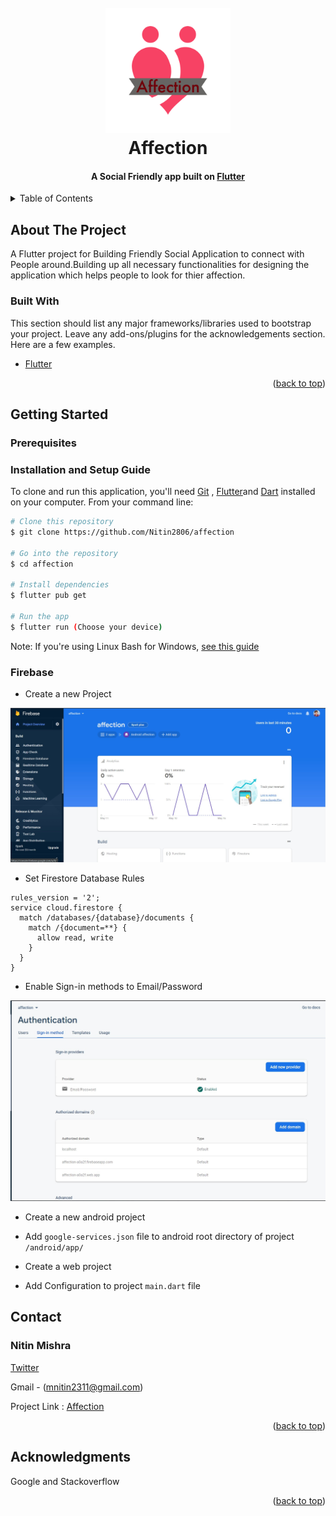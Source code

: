 <div id="top"></div>
<h1 align="center">
  <br>
  <a href="https://github.com/Nitin2806/Affection"><img src="https://github.com/Nitin2806/Affection/blob/main/assets/images/affection.png" alt="Affection" width="200"></a>
  <br>
  Affection
  <br>
</h1>
<h4 align="center">A Social Friendly app built on <a href="https://flutter.dev/" target="_blank">Flutter</a></h4>


<!-- TABLE OF CONTENTS -->
<details>
  <summary>Table of Contents</summary>
  <ol>
    <li>
      <a href="#about-the-project">About The Project</a>
      <!-- <ul>
        <li><a href="#built-with">How to use</a></li>
      </ul> -->
    </li>
    <li>
      <a href="#getting-started">Getting Started</a>
      <ul>
        <li><a href="#prerequisites">Prerequisites</a></li>
        <!-- <li><a href="#installation">Installation</a></li> -->
      </ul>
    </li>
    <!-- <li><a href="#usage">Usage</a></li>
    <li><a href="#roadmap">Roadmap</a></li>
    <li><a href="#contributing">Contributing</a></li>
    <li><a href="#license">License</a></li> -->
    <li><a href="#contact">Contact</a></li>
    <li><a href="#acknowledgments">Acknowledgments</a></li>
  </ol>
</details>

## About The Project

A Flutter project for Building Friendly Social Application to connect with People around.Building up all necessary functionalities for designing the application which helps people to look for thier affection.


### Built With

This section should list any major frameworks/libraries used to bootstrap your project. Leave any add-ons/plugins for the acknowledgements section. Here are a few examples.

* [Flutter](https://flutter.dev/)

<p align="right">(<a href="#top">back to top</a>)</p>

## Getting Started

### Prerequisites


### Installation and Setup Guide

To clone and run this application, you'll need [Git](https://git-scm.com) , [Flutter](https://docs.flutter.dev/get-started/install)and [Dart](https://dart.dev/) installed on your computer. From your command line:

```bash
# Clone this repository
$ git clone https://github.com/Nitin2806/affection

# Go into the repository
$ cd affection

# Install dependencies
$ flutter pub get

# Run the app
$ flutter run (Choose your device)
```

Note: If you're using Linux Bash for Windows, [see this guide](https://www.howtogeek.com/261575/how-to-run-graphical-linux-desktop-applications-from-windows-10s-bash-shell/)

### Firebase 

- Create a new Project

![Sign In](/assets/firebase/overview.jpg) 

- Set Firestore Database Rules

```
rules_version = '2';
service cloud.firestore {
  match /databases/{database}/documents {
    match /{document=**} {
      allow read, write
    }
  }
}

```
- Enable Sign-in  methods to Email/Password

![Sign In](/assets/firebase/signinmethods.jpg) 
- Create a new android project

- Add `google-services.json` file to android root directory of project `/android/app/`

- Create a web project
- Add Configuration to project ` main.dart ` file






<!-- CONTACT -->
## Contact

### **Nitin Mishra**

[Twitter](https://twitter.com/Nitin_mishra_) 

Gmail - (mnitin2311@gmail.com)


Project Link : [Affection](https://github.com/Nitin2806/affection)

<p align="right">(<a href="#top">back to top</a>)</p>



<!-- ACKNOWLEDGMENTS -->
## Acknowledgments

Google and Stackoverflow

<p align="right">(<a href="#top">back to top</a>)</p>
